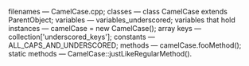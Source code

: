filenames — CamelCase.cpp;
classes — class CamelCase extends ParentObject;
variables — variables_underscored;
variables that hold instances — camelCase = new CamelCase();
array keys — collection['underscored_keys'];
constants — ALL_CAPS_AND_UNDERSCORED;
methods — camelCase.fooMethod();
static methods — CamelCase::justLikeRegularMethod().
